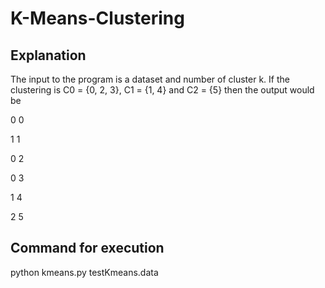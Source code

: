 # K-Means-Clustering

## Explanation

The input to the program is a dataset and number of cluster k. If the clustering is C0 = {0, 2, 3}, C1 = {1, 4} and C2 = {5} then the output would be

0 0

1 1

0 2

0 3

1 4

2 5

## Command for execution

python kmeans.py testKmeans.data
